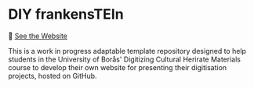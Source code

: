 # DIY frankensTEIn

🚀 [See the Website](https://woutdln.github.io/DIY-frankensTEIn/index.html_)

This is a work in progress adaptable template repository designed to help students in the University of Borås' Digitizing Cultural Herirate Materials course to develop their own website for presenting their digitisation projects, hosted on GitHub.
